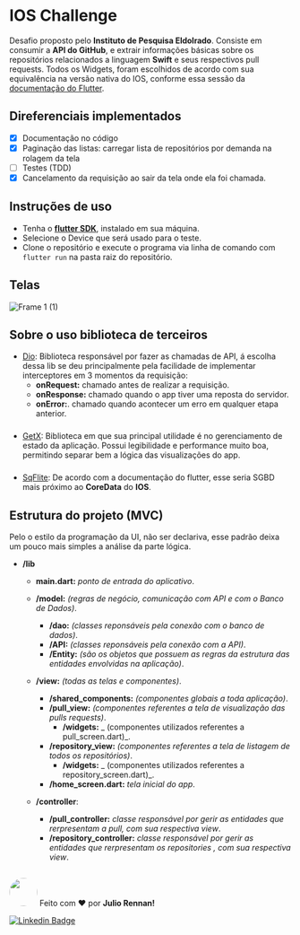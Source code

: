 # IOS Challenge
Desafio proposto pelo **Instituto de Pesquisa Eldolrado**. Consiste em consumir a **API do GitHub**, e extrair informações básicas sobre os repositórios relacionados a linguagem **Swift** e seus respectivos pull requests. Todos os Widgets, foram escolhidos de acordo com sua equivalência na versão nativa do IOS, conforme essa sessão da [documentação do Flutter](https://flutter.dev/docs/get-started/flutter-for/ios-devs#what-is-the-equivalent-to-coredata-in-flutter).


## Direferenciais implementados
- [x] Documentação no código
- [x] Paginação das listas: carregar lista de repositórios por demanda na rolagem da tela
- [ ] Testes (TDD)
- [X] Cancelamento da requisição ao sair da tela onde ela foi chamada.
##
## Instruções de uso
 - Tenha o [**flutter SDK**](https://flutter.dev/docs/get-started/install), instalado em sua máquina.
 - Selecione o Device que será usado para o teste.
 - Clone o repositório e execute o programa via linha de comando com ````flutter run```` na pasta raiz do repositório.
##
## Telas
![Frame 1 (1)](https://user-images.githubusercontent.com/57741609/136555291-f29ec757-7556-4c5c-86a0-dd9987b53beb.png)

## Sobre o uso biblioteca de terceiros
 - [Dio](https://pub.dev/packages/dio): Biblioteca responsável por fazer as chamadas de API, á escolha dessa lib se deu principalmente pela facilidade de implementar interceptores em 3 momentos da requisição: 
    - **onRequest:** chamado antes de realizar a requisição.
    -  **onResponse:** chamado quando o app tiver uma reposta do servidor.
    -  **onError:**. chamado quando acontecer um erro em qualquer etapa anterior.
 ###
 - [GetX](https://pub.dev/packages/get): Biblioteca em que sua principal utilidade é no gerenciamento de estado da aplicação. Possui legibilidade e performance muito boa, permitindo separar bem a lógica das visualizações do app.
 ###
 - [SqFlite](https://pub.dev/packages/sqflite): De acordo com a documentação do flutter, esse seria SGBD mais próximo ao **CoreData** do **IOS**.
##

## Estrutura do projeto (MVC)
Pelo o estilo da programação da UI, não ser declariva, esse padrão deixa um pouco mais simples a análise da parte lógica.

* **/lib**
  * **main.dart:** _ponto de entrada do aplicativo_.   
  * **/model:** _(regras de negócio, comunicação com API e com o Banco de Dados)_.
    * **/dao:** _(classes reponsáveis pela conexão com o banco de dados)_.
    * **/API:** _(classes reponsáveis pela conexão com a API)_.
    * **/Entity:** _(são os objetos que possuem as regras da estrutura das entidades envolvidas na aplicação)_.
    
  * **/view:** _(todas as telas e componentes)_.
    * **/shared_components:** _(componentes globais a toda aplicação)_.
    * **/pull_view:** _(componentes referentes a tela de visualização das pulls requests)_.
      * **/widgets:** _ (componentes utilizados referentes a pull_screen.dart)_.
    * **/repository_view:** _(componentes referentes a tela de listagem de todos os repositórios)_.
       * **/widgets:** _ (componentes utilizados referentes a repository_screen.dart)_.
    * **/home_screen.dart:** _tela inicial do app_. 
  * **/controller**:
    * **/pull_controller:** _classe responsável por gerir as entidades que rerpresentam a pull, com sua respectiva view_.
    * **/repository_controller:** _classe responsável por gerir as entidades que rerpresentam os repositories , com sua respectiva view_.

##

<kbd> <a href="url"><img src="https://media-exp1.licdn.com/dms/image/C4D03AQEET_PIFFi3Bg/profile-displayphoto-shrink_800_800/0/1615702283090?e=1639008000&v=beta&t=FnSTOJ9OX0qWGWezZDCixv1pns4XWeN624yMSL900eo" height="auto" width="50" style="border-radius:50%"></a></kbd>   Feito com ❤️ por **Julio Rennan!** 

[![Linkedin Badge](https://img.shields.io/badge/-Julio-blue?style=flat-square&logo=Linkedin&logoColor=white&link=https://www.linkedin.com/in/julio-souza-4ab63b1aa/)](https://www.linkedin.com/in/julio-souza-4ab63b1aa/) 
  

